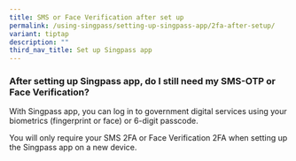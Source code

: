 ```yaml
---
title: SMS or Face Verification after set up
permalink: /using-singpass/setting-up-singpass-app/2fa-after-setup/
variant: tiptap
description: ""
third_nav_title: Set up Singpass app
---
```

<h3>After setting up Singpass app, do I still need my SMS-OTP or Face Verification?</h3>
<p>With Singpass app, you can log in to government digital services using
your biometrics (fingerprint or face) or 6-digit passcode.</p>
<p>You will only require your SMS 2FA or Face Verification 2FA when setting
up the Singpass app on a new device.</p>